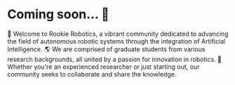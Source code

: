 # Coming soon... :construction:


📍 Welcome to Rookie Robotics, a vibrant community dedicated to advancing the field of autonomous robotic systems through the integration of Artificial Intelligence.
🌎 We are comprised of graduate students from various research backgrounds, all united by a passion for innovation in robotics.
🚀 Whether you're an experienced researcher or just starting out, our community seeks to collaborate and share the knowledge.
